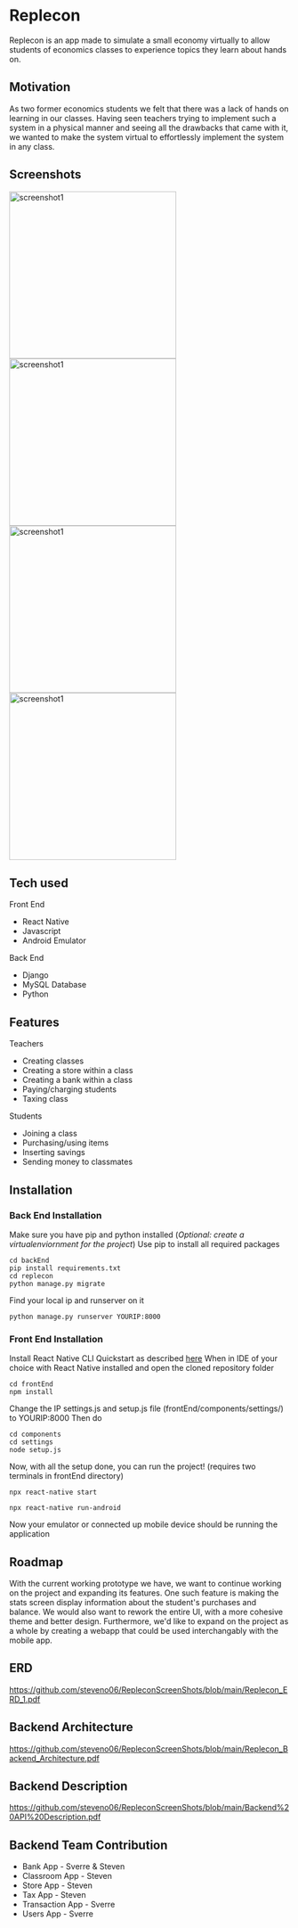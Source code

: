 # Replecon

Replecon is an app made to simulate a small economy virtually to allow students of economics classes to experience topics they learn about hands on.

## Motivation

As two former economics students we felt that there was a lack of hands on learning in our classes. Having seen teachers trying to implement such a system in a physical manner
and seeing all the drawbacks that came with it, we wanted to make the system virtual to effortlessly implement the system in any class. 

## Screenshots

<img src="https://github.com/steveno06/RepleconScreenShots/blob/main/62b616c4f431c6bfd9d48cc26326d961.png" alt="screenshot1" width="300"/> <img src="https://github.com/steveno06/RepleconScreenShots/blob/main/d570f21a5bc9c09121485520f15a8baa.png" alt="screenshot1" width="300"/> <img src="https://github.com/steveno06/RepleconScreenShots/blob/main/TecherClassScreen.png" alt="screenshot1" width="300"/> <img src="https://github.com/steveno06/RepleconScreenShots/blob/main/StudentScreen.png" alt="screenshot1" width="300"/> 




## Tech used

Front End
- React Native
- Javascript
- Android Emulator

Back End
- Django
- MySQL Database
- Python

## Features

Teachers
- Creating classes
- Creating a store within a class
- Creating a bank within a class
- Paying/charging students
- Taxing class

Students
- Joining a class
- Purchasing/using items
- Inserting savings
- Sending money to classmates

## Installation

### Back End Installation
Make sure you have pip and python installed (*Optional: create a virtualenviornment for the project*)
Use pip to install all required packages 

```
cd backEnd
pip install requirements.txt
cd replecon
python manage.py migrate
```

Find your local ip and runserver on it
```
python manage.py runserver YOURIP:8000
```

### Front End Installation
Install React Native CLI Quickstart as described [here](https://reactnative.dev/docs/environment-setup)
When in IDE of your choice with React Native installed and open the cloned repository folder

```
cd frontEnd
npm install
```

Change the IP settings.js and setup.js file (frontEnd/components/settings/) to YOURIP:8000
Then do
```
cd components
cd settings
node setup.js
```

Now, with all the setup done, you can run the project! (requires two terminals in frontEnd directory)
```
npx react-native start
```
```
npx react-native run-android
```

Now your emulator or connected up mobile device should be running the application

## Roadmap

With the current working prototype we have, we want to continue working on the project and expanding its features. One such feature is making the stats screen display information
about the student's purchases and balance. We would also want to rework the entire UI, with a more cohesive theme and better design. Furthermore, we'd like to expand on the 
project as a whole by creating a webapp that could be used interchangably with the mobile app. 

## ERD

https://github.com/steveno06/RepleconScreenShots/blob/main/Replecon_ERD_1.pdf

## Backend Architecture

https://github.com/steveno06/RepleconScreenShots/blob/main/Replecon_Backend_Architecture.pdf

## Backend Description

https://github.com/steveno06/RepleconScreenShots/blob/main/Backend%20API%20Description.pdf

## Backend Team Contribution

- Bank App - Sverre & Steven
- Classroom App - Steven
- Store App - Steven
- Tax App - Steven
- Transaction App - Sverre
- Users App - Sverre
